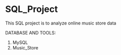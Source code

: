 # SQL_Project

This SQL project is to analyze online music store data


DATABASE AND TOOLS:

 1. MySQL    
 2.  Music_Store
